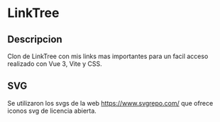 # LinkTree

## Descripcion

Clon de LinkTree con mis links mas importantes para un facil acceso realizado con Vue 3, Vite y CSS.

## SVG

Se utilizaron los svgs de la web <https://www.svgrepo.com/> que ofrece iconos svg de licencia abierta.
